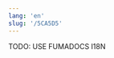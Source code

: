 ```yaml
---
lang: 'en'
slug: '/5CA5D5'
---
```



TODO: USE FUMADOCS I18N

<div lang='en-US'>

</div>


<div lang='ko-KR'>

</div>

